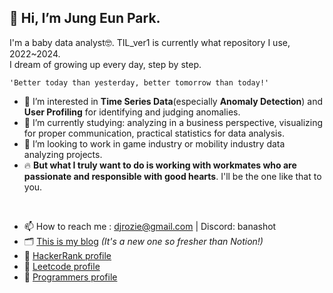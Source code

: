## 👋 Hi, I’m Jung Eun Park.
I'm a baby data analyst🤓. TIL_ver1 is currently what repository I use, 2022~2024.  
I dream of growing up every day, step by step.  

    'Better today than yesterday, better tomorrow than today!'

- 👀 I’m interested in **Time Series Data**(especially **Anomaly Detection**) and **User Profiling** for identifying and judging anomalies.
- 🌱 I’m currently studying: analyzing in a business perspective, visualizing for proper communication, practical statistics for data analysis. 
- 💞️ I’m looking to work in game industry or mobility industry data analyzing projects.  
- 🔥 **But what I truly want to do is working with workmates who are passionate and responsible with good hearts**. I'll be the one like that to you.
<br>  

- 📫 How to reach me : djrozie@gmail.com | Discord: banashot
- 🗂 [This is my blog](https://angelapark.tistory.com/)  _(It's a new one so fresher than Notion!)_
- 🧩 [HackerRank profile](https://www.hackerrank.com/djrozie)  
- 🧩 [Leetcode profile](https://leetcode.com/Angela-Park-JE/)  
- 🧩 [Programmers profile](https://career.programmers.co.kr/pr/djrozie_4150)  


<!---
Angela-Park-JE/Angela-Park-JE is a ✨ special ✨ repository because its `README.md` (this file) appears on your GitHub profile.
You can click the Preview link to take a look at your changes.
--->


